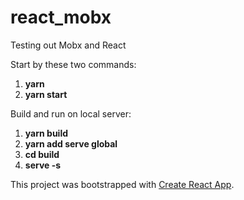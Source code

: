 # react_mobx
Testing out Mobx and React

Start by these two commands:
1. **yarn**
2. **yarn start**

Build and run on local server:
1. **yarn build**
2. **yarn add serve global**
3. **cd build**
4. **serve -s**

This project was bootstrapped with [Create React App](https://github.com/facebookincubator/create-react-app).
